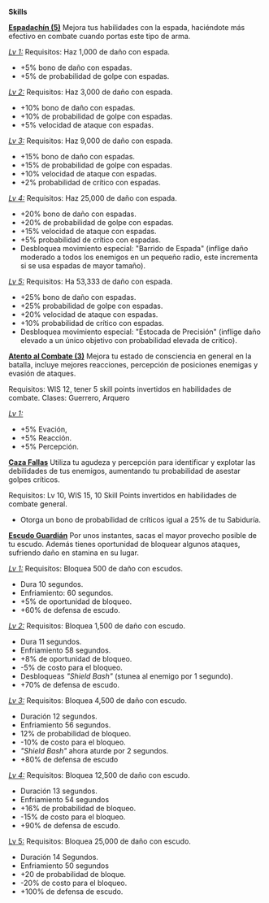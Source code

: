 **Skills**

**<u>Espadachín (5)</u>**
Mejora tus habilidades con la espada, haciéndote más efectivo en combate cuando portas este tipo de arma.

<u>*Lv 1:*</u>
Requisitos: Haz 1,000 de daño con espada.

- +5% bono de daño con espadas.
- +5% de probabilidad de golpe con espadas.

<u>*Lv 2:*</u>
Requisitos: Haz 3,000 de daño con espada.

- +10% bono de daño con espadas.
- +10% de probabilidad de golpe con espadas.
- +5% velocidad de ataque con espadas.

<u>*Lv 3:*</u>
Requisitos: Haz 9,000 de daño con espada.

- +15% bono de daño con espadas.
- +15% de probabilidad de golpe con espadas.
- +10% velocidad de ataque con espadas.
- +2% probabilidad de crítico con espadas.

<u>*Lv 4:*</u>
Requisitos: Haz 25,000 de daño con espada.

- +20% bono de daño con espadas.
- +20% de probabilidad de golpe con espadas.
- +15% velocidad de ataque con espadas.
- +5% probabilidad de crítico con espadas.
- Desbloquea movimiento especial: "Barrido de Espada" (inflige daño moderado a todos los enemigos en un pequeño radio, este incrementa si se usa espadas de mayor tamaño).

<u>*Lv 5:*</u>
Requisitos: Ha 53,333 de daño con espada.

- +25% bono de daño con espadas.
- +25% probabilidad de golpe con espadas.
- +20% velocidad de ataque con espadas.
- +10% probabilidad de crítico con espadas.
- Desbloquea movimiento especial: "Estocada de Precisión" (inflige daño elevado a un único objetivo con probabilidad elevada de critico).

**<u>Atento al Combate (3)</u>**
Mejora tu estado de consciencia en general en la batalla, incluye mejores reacciones, percepción de posiciones enemigas y evasión de ataques.

Requisitos: WIS 12, tener 5 skill points invertidos en habilidades de combate.
Clases: Guerrero, Arquero

<u>*Lv 1:*</u>

- +5% Evación,
- +5% Reacción.
- +5% Percepción.

**<u>Caza Fallas</u>**
Utiliza tu agudeza y percepción para identificar y explotar las debilidades de tus enemigos, aumentando tu probabilidad de asestar golpes críticos.

Requisitos: Lv 10, WIS 15, 10 Skill Points invertidos en habilidades de combate general.

- Otorga un bono de probabilidad de críticos igual a 25% de tu Sabiduría.

**<u>Escudo Guardián</u>**
Por unos instantes, sacas el mayor provecho posible de tu escudo. Además tienes oportunidad de bloquear algunos ataques, sufriendo daño en stamina en su lugar.

<u>*Lv 1:*</u>
Requisitos: Bloquea 500 de daño con escudos.

- Dura 10 segundos.
- Enfriamiento: 60 segundos.
- +5% de oportunidad de bloqueo.
- +60% de defensa de escudo.

<u>*Lv 2:*</u>
Requisitos: Bloquea 1,500 de daño con escudo.

- Dura 11 segundos.
- Enfriamiento 58 segundos.
- +8% de oportunidad de bloqueo.
- -5% de costo para el bloqueo.
- Desbloqueas *"Shield Bash"* (stunea al enemigo por 1 segundo).
- +70% de defensa de escudo.

<u>*Lv 3:*</u>
Requisitos: Bloquea 4,500 de daño con escudo.

- Duración 12 segundos.
- Enfriamiento 56 segundos.
- 12% de probabilidad de bloqueo.
- -10% de costo para el bloqueo.
- *"Shield Bash"* ahora aturde por 2 segundos.
- +80% de defensa de escudo

<u>*Lv 4:*</u> 
Requisitos: Bloquea 12,500 de daño con escudo.

- Duración 13 segundos.
- Enfriamiento 54 segundos
- +16% de probabilidad de bloqueo.
- -15% de costo para el bloqueo.
- +90% de defensa de escudo.

<u>Lv 5:</u>
Requisitos: Bloquea 25,000 de daño con escudo.

- Duración 14 Segundos.
- Enfriamiento 50 segundos
- +20 de probabilidad de bloque.
- -20% de costo para el bloqueo.
- +100% de defensa de escudo.